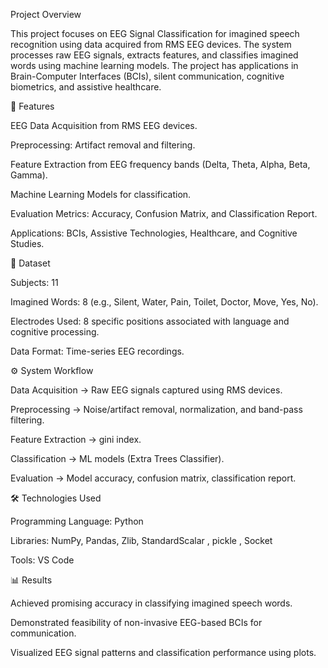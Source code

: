 Project Overview

This project focuses on EEG Signal Classification for imagined speech recognition using data acquired from RMS EEG devices. The system processes raw EEG signals, extracts features, and classifies imagined words using machine learning models. The project has applications in Brain-Computer Interfaces (BCIs), silent communication, cognitive biometrics, and assistive healthcare.

🚀 Features

EEG Data Acquisition from RMS EEG devices.

Preprocessing: Artifact removal and filtering.

Feature Extraction from EEG frequency bands (Delta, Theta, Alpha, Beta, Gamma).

Machine Learning Models for classification.

Evaluation Metrics: Accuracy, Confusion Matrix, and Classification Report.

Applications: BCIs, Assistive Technologies, Healthcare, and Cognitive Studies.

🧠 Dataset

Subjects: 11

Imagined Words: 8 (e.g., Silent, Water, Pain, Toilet, Doctor, Move, Yes, No).

Electrodes Used: 8 specific positions associated with language and cognitive processing.

Data Format: Time-series EEG recordings.

⚙️ System Workflow

Data Acquisition → Raw EEG signals captured using RMS devices.

Preprocessing → Noise/artifact removal, normalization, and band-pass filtering.

Feature Extraction → gini index.

Classification → ML models (Extra Trees Classifier).

Evaluation → Model accuracy, confusion matrix, classification report.

🛠️ Technologies Used

Programming Language: Python

Libraries: NumPy, Pandas, Zlib, StandardScalar , pickle , Socket

Tools: VS Code

📊 Results

Achieved promising accuracy in classifying imagined speech words.

Demonstrated feasibility of non-invasive EEG-based BCIs for communication.

Visualized EEG signal patterns and classification performance using plots.
